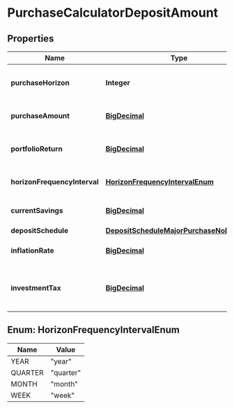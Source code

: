 
# PurchaseCalculatorDepositAmount

## Properties
Name | Type | Description | Notes
------------ | ------------- | ------------- | -------------
**purchaseHorizon** | **Integer** | The purchase horizon, in years | 
**purchaseAmount** | [**BigDecimal**](BigDecimal.md) | The amount of the purchase | 
**portfolioReturn** | [**BigDecimal**](BigDecimal.md) | The annualized portfolio return | 
**horizonFrequencyInterval** | [**HorizonFrequencyIntervalEnum**](#HorizonFrequencyIntervalEnum) | The horizon frequency interval |  [optional]
**currentSavings** | [**BigDecimal**](BigDecimal.md) | The current savings amount |  [optional]
**depositSchedule** | [**DepositScheduleMajorPurchaseNoDepAmt**](DepositScheduleMajorPurchaseNoDepAmt.md) |  |  [optional]
**inflationRate** | [**BigDecimal**](BigDecimal.md) | The inflation rate |  [optional]
**investmentTax** | [**BigDecimal**](BigDecimal.md) | The tax on investments used for the major purchase |  [optional]


<a name="HorizonFrequencyIntervalEnum"></a>
## Enum: HorizonFrequencyIntervalEnum
Name | Value
---- | -----
YEAR | &quot;year&quot;
QUARTER | &quot;quarter&quot;
MONTH | &quot;month&quot;
WEEK | &quot;week&quot;



